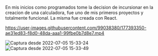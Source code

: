 En mis inicios como programados tome la decision de incursionar en la creacion de una calculadora, fue uno de mis primeros proyectos y totalmente funcional.
La misma fue creada con React.


https://user-images.githubusercontent.com/99038380/177393350-ae31ed83-f8d0-48da-aaa1-99fbe0b7d8e7.mp4

![Captura desde 2022-07-05 15-33-24](https://user-images.githubusercontent.com/99038380/177393380-49359a92-fb3b-4da4-8e76-a7e7d32bcf23.png)
![Captura desde 2022-07-05 15-33-49](https://user-images.githubusercontent.com/99038380/177393389-f6ab9aff-bd16-417f-a4c9-1ad387ace95d.png)
